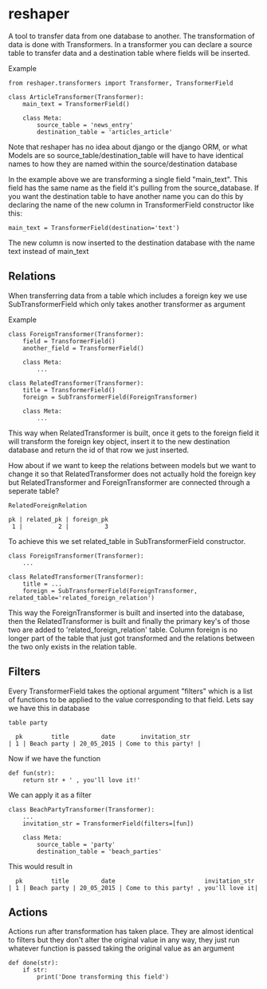 reshaper
===============================

A tool to transfer data from one database to another.
The transformation of data is done with Transformers.
In a transformer you can declare a source table to transfer
data and a destination table where fields will be inserted.

Example

    from reshaper.transformers import Transformer, TransformerField

    class ArticleTransformer(Transformer):
        main_text = TransformerField()

        class Meta:
            source_table = 'news_entry'
            destination_table = 'articles_article'

Note that reshaper has no idea about django or the django ORM, or what Models are so source\_table/destination\_table will have to have identical names to how they are named within the source/destination database

In the example above we are transforming a single field "main\_text". This field has the same name as the field it's pulling from the source\_database. If you want the destination table to have another name you can do this by declaring the name of the new column in TransformerField constructor like this:

    main_text = TransformerField(destination='text')

The new column is now inserted to the destination database with the name text instead of main\_text

Relations
---------

When transferring data from a table which includes a foreign key we use SubTransformerField which only takes another transformer as argument

Example

    class ForeignTransformer(Transformer):
        field = TransformerField()
        another_field = TransformerField()

        class Meta:
            ...

    class RelatedTransformer(Transformer):
        title = TransformerField()
        foreign = SubTransformerField(ForeignTransformer)

        class Meta:
            ...

This way when RelatedTransformer is built, once it gets to
the foreign field it will transform the foreign key object, insert it to the new destination database and return the id of that row we just inserted.

How about if we want to keep the relations between models but we want to change it so that RelatedTransformer does not actually hold the foreign key but RelatedTransformer and ForeignTransformer are connected through a seperate table?

    RelatedForeignRelation

    pk | related_pk | foreign_pk
     1 |          2 |          3

To achieve this we set related\_table in SubTransformerField constructor.

    class ForeignTransformer(Transformer):
        ...

    class RelatedTransformer(Transformer):
        title = ...
        foreign = SubTransformerField(ForeignTransformer, related_table='related_foreign_relation')

This way the ForeignTransformer is built and inserted into the database, then the RelatedTransformer is built and finally the primary key's of those two are added to 'related\_foreign\_relation' table. Column foreign is no longer part of the table that just got transformed and the relations between the two only exists in the relation table.

Filters
--------

Every TransformerField takes the optional argument "filters"
which is a list of functions to be applied to the value corresponding to that field. Lets say we have this in database

    table party
  
      pk        title         date       invitation_str
    | 1 | Beach party | 20_05_2015 | Come to this party! |

Now if we have the function

    def fun(str):
        return str + ' , you'll love it!'

We can apply it as a filter

    class BeachPartyTransformer(Transformer):
        ...
        invitation_str = TransformerField(filters=[fun])
        
        class Meta:
            source_table = 'party'
            destination_table = 'beach_parties'

This would result in

      pk        title         date                         invitation_str
    | 1 | Beach party | 20_05_2015 | Come to this party! , you'll love it|


Actions
-------

Actions run after transformation has taken place. They are almost identical to filters
but they don't alter the original value in any way, they just run whatever function
is passed taking the original value as an argument

    def done(str):
        if str:
            print('Done transforming this field')
